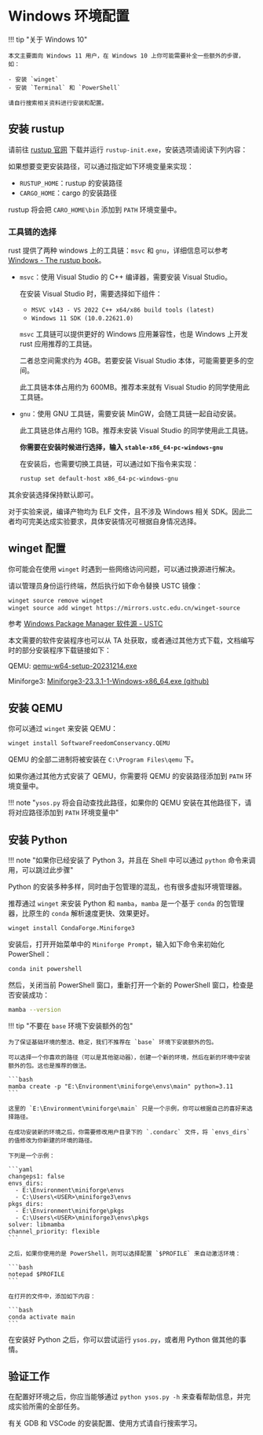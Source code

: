 # Windows 环境配置

!!! tip "关于 Windows 10"

    本文主要面向 Windows 11 用户，在 Windows 10 上你可能需要补全一些额外的步骤，如：

    - 安装 `winget`
    - 安装 `Terminal` 和 `PowerShell`

    请自行搜索相关资料进行安装和配置。

## 安装 rustup

请前往 [rustup 官网](https://rustup.rs/) 下载并运行 `rustup-init.exe`，安装选项请阅读下列内容：

如果想要变更安装路径，可以通过指定如下环境变量来实现：

- `RUSTUP_HOME`：rustup 的安装路径
- `CARGO_HOME`：cargo 的安装路径

rustup 将会把 `CARO_HOME\bin` 添加到 `PATH` 环境变量中。

### 工具链的选择

rust 提供了两种 windows 上的工具链：`msvc` 和 `gnu`，详细信息可以参考 [Windows - The rustup book](https://rust-lang.github.io/rustup/installation/windows.html)。

- `msvc`：使用 Visual Studio 的 C++ 编译器，需要安装 Visual Studio。

    在安装 Visual Studio 时，需要选择如下组件：

    - `MSVC v143 - VS 2022 C++ x64/x86 build tools (latest)`
    - `Windows 11 SDK (10.0.22621.0)`

    `msvc` 工具链可以提供更好的 Windows 应用兼容性，也是 Windows 上开发 rust 应用推荐的工具链。

    二者总空间需求约为 4GB。若要安装 Visual Studio 本体，可能需要更多的空间。

    此工具链本体占用约为 600MB。推荐本来就有 Visual Studio 的同学使用此工具链。

- `gnu`：使用 GNU 工具链，需要安装 MinGW，会随工具链一起自动安装。

    此工具链总体占用约 1GB。推荐未安装 Visual Studio 的同学使用此工具链。

    **你需要在安装时候进行选择，输入 `stable-x86_64-pc-windows-gnu`**

    在安装后，也需要切换工具链，可以通过如下指令来实现：

    ```bash
    rustup set default-host x86_64-pc-windows-gnu
    ```

其余安装选择保持默认即可。

对于实验来说，编译产物均为 ELF 文件，且不涉及 Windows 相关 SDK。因此二者均可完美达成实验要求，具体安装情况可根据自身情况选择。

## winget 配置

你可能会在使用 `winget` 时遇到一些网络访问问题，可以通过换源进行解决。

请以管理员身份运行终端，然后执行如下命令替换 USTC 镜像：

```bash
winget source remove winget
winget source add winget https://mirrors.ustc.edu.cn/winget-source
```

参考 [Windows Package Manager 软件源 - USTC](https://mirrors.ustc.edu.cn/help/winget-source.html)

本文需要的软件安装程序也可以从 TA 处获取，或者通过其他方式下载，文档编写时的部分安装程序下载链接如下：

QEMU: [qemu-w64-setup-20231214.exe](https://qemu.weilnetz.de/w64/2023/qemu-w64-setup-20231214.exe)

Miniforge3: [Miniforge3-23.3.1-1-Windows-x86_64.exe (github)](https://github.com/conda-forge/miniforge/releases/download/23.3.1-1/Miniforge3-23.3.1-1-Windows-x86_64.exe)

## 安装 QEMU

你可以通过 `winget` 来安装 QEMU：

```bash
winget install SoftwareFreedomConservancy.QEMU
```

QEMU 的全部二进制将被安装在 `C:\Program Files\qemu` 下。

如果你通过其他方式安装了 QEMU，你需要将 QEMU 的安装路径添加到 `PATH` 环境变量中。

!!! note "`ysos.py` 将会自动查找此路径，如果你的 QEMU 安装在其他路径下，请将对应路径添加到 `PATH` 环境变量中"

## 安装 Python

!!! note "如果你已经安装了 Python 3，并且在 Shell 中可以通过 `python` 命令来调用，可以跳过此步骤"

Python 的安装多种多样，同时由于包管理的混乱，也有很多虚拟环境管理器。

推荐通过 `winget` 来安装 Python 和 `mamba`，`mamba` 是一个基于 `conda` 的包管理器，比原生的 `conda` 解析速度更快、效果更好。

```bash
winget install CondaForge.Miniforge3
```

安装后，打开开始菜单中的 `Miniforge Prompt`，输入如下命令来初始化 PowerShell：

```bash
conda init powershell
```

然后，关闭当前 PowerShell 窗口，重新打开一个新的 PowerShell 窗口，检查是否安装成功：

```bash
mamba --version
```

!!! tip "不要在 `base` 环境下安装额外的包"

    为了保证基础环境的整洁、稳定，我们不推荐在 `base` 环境下安装额外的包。

    可以选择一个你喜欢的路径（可以是其他驱动器），创建一个新的环境，然后在新的环境中安装额外的包。这也是推荐的做法。

    ```bash
    mamba create -p "E:\Environment\miniforge\envs\main" python=3.11
    ```

    这里的 `E:\Environment\miniforge\main` 只是一个示例，你可以根据自己的喜好来选择路径。

    在成功安装新的环境之后，你需要修改用户目录下的 `.condarc` 文件，将 `envs_dirs` 的值修改为你新建的环境的路径。

    下列是一个示例：

    ```yaml
    changeps1: false
    envs_dirs:
      - E:\Environment\miniforge\envs
      - C:\Users\<USER>\miniforge3\envs
    pkgs_dirs:
      - E:\Environment\miniforge\pkgs
      - C:\Users\<USER>\miniforge3\envs\pkgs
    solver: libmamba
    channel_priority: flexible
    ```

    之后，如果你使用的是 PowerShell，则可以选择配置 `$PROFILE` 来自动激活环境：

    ```bash
    notepad $PROFILE
    ```

    在打开的文件中，添加如下内容：

    ```bash
    conda activate main
    ```

在安装好 Python 之后，你可以尝试运行 `ysos.py`，或者用 Python 做其他的事情。

## 验证工作

在配置好环境之后，你应当能够通过 `python ysos.py -h` 来查看帮助信息，并完成实验所需的全部任务。

有关 GDB 和 VSCode 的安装配置、使用方式请自行搜索学习。
